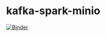 # kafka-spark-minio

[![Binder](https://mybinder.org/badge_logo.svg)](https://mybinder.org/v2/gh/lucas91batista/kafka-spark-minio/HEAD)

